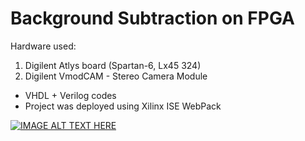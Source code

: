 Background Subtraction on FPGA
==============================

Hardware used:

1. Digilent Atlys board (Spartan-6, Lx45 324)
2. Digilent VmodCAM - Stereo Camera Module

* VHDL + Verilog codes
* Project was deployed using Xilinx ISE WebPack

[![IMAGE ALT TEXT HERE](http://img.youtube.com/vi/eRzhTgve97k/0.jpg)](http://www.youtube.com/watch?v=eRzhTgve97k)